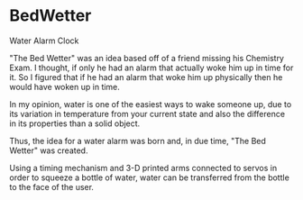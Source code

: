 # BedWetter
Water Alarm Clock

"The Bed Wetter" was an idea based off of a friend missing his Chemistry Exam. I thought, if only he had an alarm that actually woke him up in time for it. So I figured that if he had an alarm that woke him up physically then he would have woken up in time. 

In my opinion, water is one of the easiest ways to wake someone up, due to its variation in temperature from your current state and also the difference in its properties than a solid object. 

Thus, the idea for a water alarm was born and, in due time, "The Bed Wetter" was created. 

Using a timing mechanism and 3-D printed arms connected to servos in order to squeeze a bottle of water, water can be transferred from the bottle to the face of the user.
